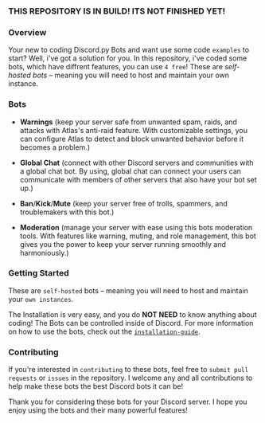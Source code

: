 ### THIS REPOSITORY IS IN BUILD! ITS NOT FINISHED YET!

### Overview

Your new to coding Discord.py Bots and want use some code `examples` to start? Well, i've got a solution for you. In this repository, i've coded some bots, which have diffrent features, you can use `4 free`! These are *self-hosted bots* – meaning you will need to host and maintain your own instance. 

### Bots

- **Warnings** (keep your server safe from unwanted spam, raids, and attacks with Atlas's anti-raid feature. With customizable settings, you can configure Atlas to detect and block unwanted behavior before it becomes a problem.)

- **Global Chat** (connect with other Discord servers and communities with a global chat bot. By using, global chat can connect your users can communicate with members of other servers that also have your bot set up.)

- **Ban**/**Kick**/**Mute** (keep your server free of trolls, spammers, and troublemakers with this bot.)

- **Moderation** (manage your server with ease using this bots moderation tools. With features like warning, muting, and role management, this bot gives you the power to keep your server running smoothly and harmoniously.)

### Getting Started

These are `self-hosted` bots – meaning you will need to host and maintain your `own instances`.

The Installation is very easy, and you do **NOT NEED** to know anything about coding! The Bots can be controlled inside of Discord.
For more information on how to use the bots, check out the [`installation-guide`](https://github.com/liinuu/discordpy-bots/blob/main/installation.md).

### Contributing

If you're interested in `contributing` to these bots, feel free to `submit pull requests` or `issues` in the repository. I welcome any and all contributions to help make these bots the best Discord bots it can be!

Thank you for considering these bots for your Discord server. I hope you enjoy using the bots and their many powerful features!
